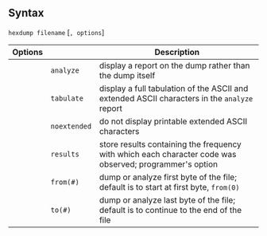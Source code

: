 ## Syntax

`hexdump filename` \[`, options`\]

| Options |              | Description                                                                                             |
|---------|--------------|---------------------------------------------------------------------------------------------------------|
|         | `analyze`    | display a report on the dump rather than the dump itself                                                |
|         | `tabulate`   | display a full tabulation of the ASCII and extended ASCII characters in the `analyze` report            |
|         | `noextended` | do not display printable extended ASCII characters                                                      |
|         | `results`    | store results containing the frequency with which each character code was observed; programmer's option |
|         | `from(#)`    | dump or analyze first byte of the file; default is to start at first byte, `from(0)`                    |
|         | `to(#)`      | dump or analyze last byte of the file; default is to continue to the end of the file                    |
